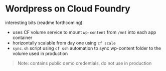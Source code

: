 # Wordpress on Cloud Foundry

interesting bits (readme forthcoming)

- uses CF volume service to mount `wp-content` from `/mnt` into each app container
- horizontally scalable from day one using `cf scale`
- `sync.sh` script using `cf ssh` automation to sync wp-content folder to the volume used in production

> Note: contains public demo credentials, do not use in production
